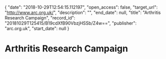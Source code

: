 {
  "date": "2018-10-29T12:54:15.112197", 
  "open_access": false, 
  "target_url": "http://www.arc.org.uk/", 
  "description": "", 
  "end_date": null, 
  "title": "Arthritis Research Campaign", 
  "record_id": "20181029T125415/B19cdXfB90VbzjHSSb/Z4w==", 
  "publisher": "arc.org.uk", 
  "start_date": null
}

# Arthritis Research Campaign


